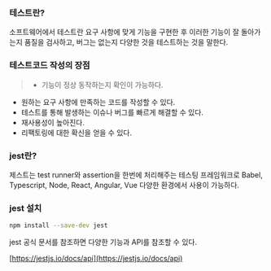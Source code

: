### 테스트란?
소프트웨어에서 테스트란 요구 사항에 맞게 기능을 구현한 후 이러한 기능이 잘 돌아가는지 품질을 검사하고, 버그는 없는지 다양한 것을 테스트하는 것을 말한다. 

### 테스트코드 작성의 장점

> - 기능이 정상 동작하는지 확인이 가능하다. 
- 원하는 요구 사항에 만족하는 코드를 작성할 수 있다.
- 테스트를 통해 발생하는 이슈나 버그를 빠르게 해결할 수 있다. 
- 재사용성이 높아진다. 
- 리팩토링에 대한 확신을 얻을 수 있다.
> 

### jest란?

제스트는 test runner와 assertion을 한번에 처리해주는 테스팅 프레임워크로 Babel, Typescript, Node, React, Angular, Vue 다양한 환경에서 사용이 가능하다. 

### jest 설치

```bash
npm install --save-dev jest
```

 

jest 공식 문서를 참조하면 다양한 기능과 API를 참조할 수 있다. 

[https://jestjs.io/docs/api](https://jestjs.io/docs/api)

